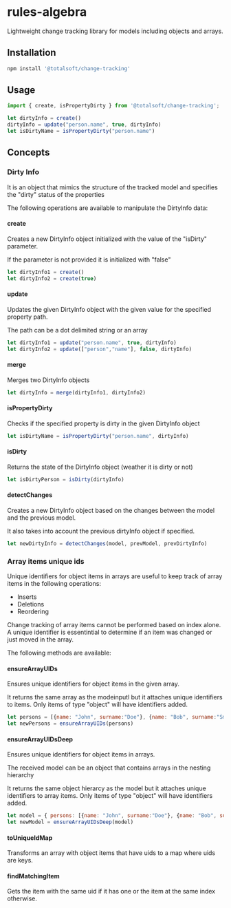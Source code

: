 # rules-algebra
Lightweight change tracking library for models including objects and arrays.

## Installation
```javascript
npm install '@totalsoft/change-tracking'
```

## Usage
```javascript
import { create, isPropertyDirty } from '@totalsoft/change-tracking';

let dirtyInfo = create()
dirtyInfo = update("person.name", true, dirtyInfo)
let isDirtyName = isPropertyDirty("person.name")
```

## Concepts

### Dirty Info
It is an object that mimics the structure of the tracked model and specifies the "dirty" status of the properties

The following operations are available to manipulate the DirtyInfo data:

#### create
Creates a new DirtyInfo object initialized with the value of the "isDirty" parameter.

If the parameter is not provided it is initialized with "false"
```javascript
let dirtyInfo1 = create()
let dirtyInfo2 = create(true)
```
#### update
Updates the given DirtyInfo object with the given value for the specified property path.

The path can be a dot delimited string or an array
```javascript
let dirtyInfo1 = update("person.name", true, dirtyInfo)
let dirtyInfo2 = update(["person","name"], false, dirtyInfo)
```
#### merge
Merges two DirtyInfo objects
```javascript
let dirtyInfo = merge(dirtyInfo1, dirtyInfo2)
```
#### isPropertyDirty
Checks if the specified property is dirty in the given DirtyInfo object
```javascript
let isDirtyName = isPropertyDirty("person.name", dirtyInfo)
```

#### isDirty
Returns the state of the DirtyInfo object (weather it is dirty or not)
```javascript
let isDirtyPerson = isDirty(dirtyInfo)
```

#### detectChanges
Creates a new DirtyInfo object based on the changes between the model and the previous model.

It also takes into account the previous dirtyInfo object if specified.
```javascript
let newDirtyInfo = detectChanges(model, prevModel, prevDirtyInfo)
```

### Array items unique ids
Unique identifiers for object items in arrays are useful to keep track of array items in the following operations:
- Inserts
- Deletions
- Reordering

Change tracking of array items cannot be performed based on index alone. A unique identifier is essentintial
to determine if an item was changed or just moved in the array.

The following methods are available:
#### ensureArrayUIDs
Ensures unique identifiers for object items in the given array.

It returns the same array as the modeinputl but it attaches unique identifiers to items.
Only items of type "object" will have identifiers added.
```javascript
let persons = [{name: "John", surname:"Doe"}, {name: "Bob", surname:"Smith"}]
let newPersons = ensureArrayUIDs(persons)
```

#### ensureArrayUIDsDeep
Ensures unique identifiers for object items in arrays. 

The received model can be an object that contains arrays in the nesting hierarchy

It returns the same object hierarcy as the model but it attaches unique identifiers to array items.
Only items of type "object" will have identifiers added.
```javascript
let model = { persons: [{name: "John", surname:"Doe"}, {name: "Bob", surname:"Smith"}] }
let newModel = ensureArrayUIDsDeep(model)
```

#### toUniqueIdMap
Transforms an array with object items that have uids to a map where uids are keys.

#### findMatchingItem
Gets the item with the same uid if it has one or the item at the same index otherwise.